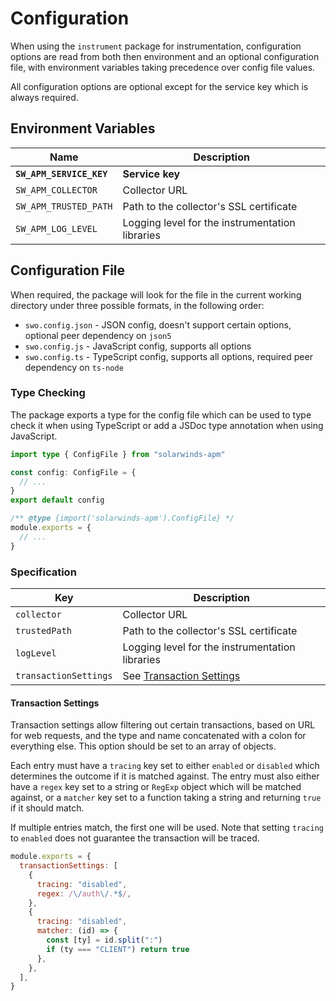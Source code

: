 # Configuration

When using the `instrument` package for instrumentation, configuration options are read from both then environment and an optional configuration file, with environment variables taking precedence over config file values.

All configuration options are optional except for the service key which is always required.

## Environment Variables

| Name                     | Description                                     |
| ------------------------ | ----------------------------------------------- |
| **`SW_APM_SERVICE_KEY`** | **Service key**                                 |
| `SW_APM_COLLECTOR`       | Collector URL                                   |
| `SW_APM_TRUSTED_PATH`    | Path to the collector's SSL certificate         |
| `SW_APM_LOG_LEVEL`       | Logging level for the instrumentation libraries |

## Configuration File

When required, the package will look for the file in the current working directory under three possible formats, in the following order:

- `swo.config.json` - JSON config, doesn't support certain options, optional peer dependency on `json5`
- `swo.config.js` - JavaScript config, supports all options
- `swo.config.ts` - TypeScript config, supports all options, required peer dependency on `ts-node`

### Type Checking

The package exports a type for the config file which can be used to type check it when using TypeScript or add a JSDoc type annotation when using JavaScript.

```ts
import type { ConfigFile } from "solarwinds-apm"

const config: ConfigFile = {
  // ...
}
export default config
```

```js
/** @type {import('solarwinds-apm').ConfigFile} */
module.exports = {
  // ...
}
```

### Specification

| Key                   | Description                                       |
| --------------------- | ------------------------------------------------- |
| `collector`           | Collector URL                                     |
| `trustedPath`         | Path to the collector's SSL certificate           |
| `logLevel`            | Logging level for the instrumentation libraries   |
| `transactionSettings` | See [Transaction Settings](#transaction-settings) |

#### Transaction Settings

Transaction settings allow filtering out certain transactions, based on URL for web requests, and the type and name concatenated with a colon for everything else. This option should be set to an array of objects.

Each entry must have a `tracing` key set to either `enabled` or `disabled` which determines the outcome if it is matched against. The entry must also either have a `regex` key set to a string or `RegExp` object which will be matched against, or a `matcher` key set to a function taking a string and returning `true` if it should match.

If multiple entries match, the first one will be used. Note that setting `tracing` to `enabled` does not guarantee the transaction will be traced.

```js
module.exports = {
  transactionSettings: [
    {
      tracing: "disabled",
      regex: /\/auth\/.*$/,
    },
    {
      tracing: "disabled",
      matcher: (id) => {
        const [ty] = id.split(":")
        if (ty === "CLIENT") return true
      },
    },
  ],
}
```
